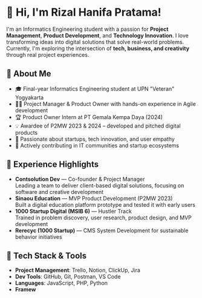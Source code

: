 # 👋 Hi, I'm Rizal Hanifa Pratama!

I'm an Informatics Engineering student with a passion for **Project Management**, **Product Development**, and **Technology Innovation**. I love transforming ideas into digital solutions that solve real-world problems. Currently, I'm exploring the intersection of **tech, business, and creativity** through real project experiences.

## 🚀 About Me

- 🎓 Final-year Informatics Engineering student at UPN "Veteran" Yogyakarta  
- 🧑‍💻 Project Manager & Product Owner with hands-on experience in Agile development  
- 🏆 Product Owner Intern at PT Gemala Kempa Daya (2024)  
- 💡 Awardee of P2MW 2023 & 2024 – developed and pitched digital products  
- 🌱 Passionate about startups, tech innovation, and user empathy  
- 🤝 Actively contributing in IT communities and startup ecosystems  

## 💼 Experience Highlights

- **Contsolution Dev** — Co-founder & Project Manager  
  Leading a team to deliver client-based digital solutions, focusing on software and creative development  
- **Sinaou Education** — MVP Product Development (P2MW 2023)  
  Built a digital education platform prototype and tested it with early users  
- **1000 Startup Digital (MSIB 6)** — Hustler Track  
  Trained in problem discovery, user research, product design, and MVP development  
- **Rerecyc (1000 Startup)** — CMS System Development for sustainable behavior initiatives  

## 🧠 Tech Stack & Tools

- **Project Management**: Trello, Notion, ClickUp, Jira  
- **Dev Tools**: GitHub, Git, Postman, VS Code  
- **Languages**: JavaScript, PHP, Python  
- **Framew**
